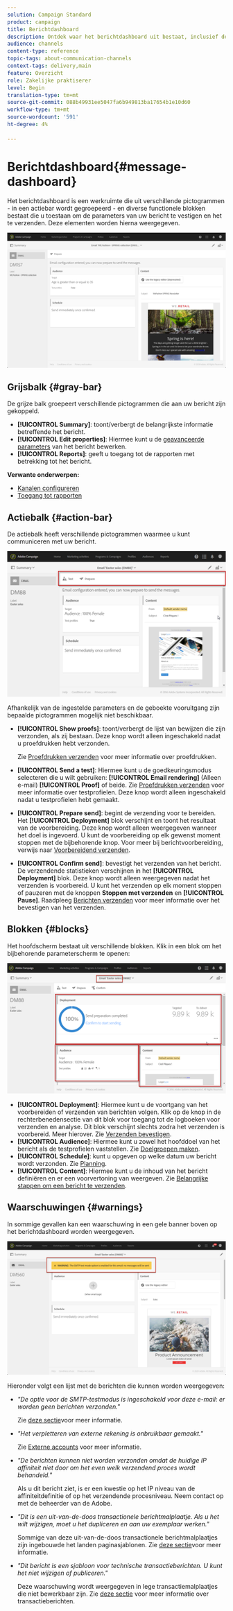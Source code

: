 ```yaml
---
solution: Campaign Standard
product: campaign
title: Berichtdashboard
description: Ontdek waar het berichtdashboard uit bestaat, inclusief de actiebalk en de verschillende functionele blokken.
audience: channels
content-type: reference
topic-tags: about-communication-channels
context-tags: delivery,main
feature: Overzicht
role: Zakelijke praktiserer
level: Begin
translation-type: tm+mt
source-git-commit: 088b49931ee5047fa6b949813ba17654b1e10d60
workflow-type: tm+mt
source-wordcount: '591'
ht-degree: 4%

---
```



# Berichtdashboard{#message-dashboard}

Het berichtdashboard is een werkruimte die uit verschillende pictogrammen - in een actiebar wordt gegroepeerd - en diverse functionele blokken bestaat die u toestaan om de parameters van uw bericht te vestigen en het te verzenden. Deze elementen worden hierna weergegeven.

![](assets/delivery_dashboard_2.png)

## Grijsbalk {#gray-bar}

De grijze balk groepeert verschillende pictogrammen die aan uw bericht zijn gekoppeld.

* **[!UICONTROL Summary]**: toont/verbergt de belangrijkste informatie betreffende het bericht.
* **[!UICONTROL Edit properties]**: Hiermee kunt u de  [geavanceerde parameters](../../administration/using/configuring-email-channel.md#list-of-email-properties) van het bericht bewerken.
* **[!UICONTROL Reports]**: geeft u toegang tot de rapporten met betrekking tot het bericht.

**Verwante onderwerpen:**

* [Kanalen configureren](../../administration/using/about-channel-configuration.md)
* [Toegang tot rapporten](../../reporting/using/about-dynamic-reports.md)

## Actiebalk {#action-bar}

De actiebalk heeft verschillende pictogrammen waarmee u kunt communiceren met uw bericht.

![](assets/delivery_dashboard_4.png)

Afhankelijk van de ingestelde parameters en de geboekte vooruitgang zijn bepaalde pictogrammen mogelijk niet beschikbaar.

* **[!UICONTROL Show proofs]**: toont/verbergt de lijst van bewijzen die zijn verzonden, als zij bestaan. Deze knop wordt alleen ingeschakeld nadat u proefdrukken hebt verzonden.

   Zie [Proefdrukken verzenden](../../sending/using/sending-proofs.md) voor meer informatie over proefdrukken.

* **[!UICONTROL Send a test]**: Hiermee kunt u de goedkeuringsmodus selecteren die u wilt gebruiken:  **[!UICONTROL Email rendering]** (Alleen e-mail)  **[!UICONTROL Proof]** of beide. Zie [Proefdrukken verzenden](../../sending/using/sending-proofs.md) voor meer informatie over testprofielen. Deze knop wordt alleen ingeschakeld nadat u testprofielen hebt gemaakt.

* **[!UICONTROL Prepare send]**: begint de verzending voor te bereiden. Het **[!UICONTROL Deployment]** blok verschijnt en toont het resultaat van de voorbereiding. Deze knop wordt alleen weergegeven wanneer het doel is ingevoerd. U kunt de voorbereiding op elk gewenst moment stoppen met de bijbehorende knop. Voor meer bij berichtvoorbereiding, verwijs naar [Voorbereidend verzenden](../../sending/using/preparing-the-send.md).

* **[!UICONTROL Confirm send]**: bevestigt het verzenden van het bericht. De verzendende statistieken verschijnen in het **[!UICONTROL Deployment]** blok. Deze knop wordt alleen weergegeven nadat het verzenden is voorbereid. U kunt het verzenden op elk moment stoppen of pauzeren met de knoppen **Stoppen met verzenden** en **[!UICONTROL Pause]**. Raadpleeg [Berichten verzenden](../../sending/using/confirming-the-send.md) voor meer informatie over het bevestigen van het verzenden.

## Blokken {#blocks}

Het hoofdscherm bestaat uit verschillende blokken. Klik in een blok om het bijbehorende parameterscherm te openen:

![](assets/delivery_dashboard_3.png)

* **[!UICONTROL Deployment]**: Hiermee kunt u de voortgang van het voorbereiden of verzenden van berichten volgen. Klik op de knop in de rechterbenedensectie van dit blok voor toegang tot de logboeken voor verzenden en analyse. Dit blok verschijnt slechts zodra het verzenden is voorbereid. Meer hierover. Zie [Verzenden bevestigen](../../sending/using/confirming-the-send.md).
* **[!UICONTROL Audience]**: Hiermee kunt u zowel het hoofddoel van het bericht als de testprofielen vaststellen. Zie [Doelgroepen maken](../../audiences/using/creating-audiences.md).
* **[!UICONTROL Schedule]**: kunt u opgeven op welke datum uw bericht wordt verzonden. Zie [Planning](../../sending/using/about-scheduling-messages.md).
* **[!UICONTROL Content]**: Hiermee kunt u de inhoud van het bericht definiëren en er een voorvertoning van weergeven. Zie [Belangrijke stappen om een bericht te verzenden](../../channels/using/key-steps-to-send-a-message.md).

## Waarschuwingen {#warnings}

In sommige gevallen kan een waarschuwing in een gele banner boven op het berichtdashboard worden weergegeven.

![](assets/delivery_dashboard_warnings.png)

Hieronder volgt een lijst met de berichten die kunnen worden weergegeven:

* *&quot;De optie voor de SMTP-testmodus is ingeschakeld voor deze e-mail: er worden geen berichten verzonden.&quot;*

   Zie [deze sectie](../../administration/using/configuring-email-channel.md#smtp-test-mode)voor meer informatie.

* *&quot;Het verpletteren van externe rekening is onbruikbaar gemaakt.&quot;*

   Zie [Externe accounts](../../administration/using/external-accounts.md) voor meer informatie.

* *&quot;De berichten kunnen niet worden verzonden omdat de huidige IP affiniteit niet door om het even welk verzendend proces wordt behandeld.&quot;*

   Als u dit bericht ziet, is er een kwestie op het IP niveau van de affiniteitdefinitie of op het verzendende procesniveau. Neem contact op met de beheerder van de Adobe.

* *&quot;Dit is een uit-van-de-doos transactionele berichtmalplaatje. Als u het wilt wijzigen, moet u het dupliceren en aan uw exemplaar werken.&quot;*

   Sommige van deze uit-van-de-doos transactionele berichtmalplaatjes zijn ingebouwde het landen paginasjablonen. Zie [deze sectie](../../channels/using/landing-page-templates.md)voor meer informatie.

* *&quot;Dit bericht is een sjabloon voor technische transactieberichten. U kunt het niet wijzigen of publiceren.&quot;*

   Deze waarschuwing wordt weergegeven in lege transactiemalplaatjes die niet bewerkbaar zijn. Zie [deze sectie](../../channels/using/getting-started-with-transactional-msg.md) voor meer informatie over transactieberichten.
